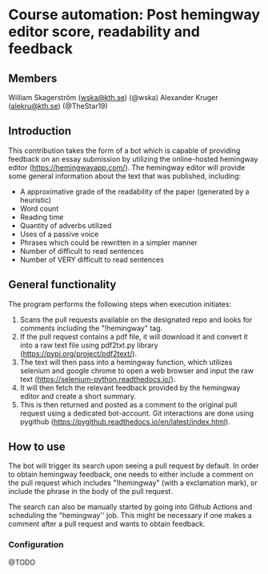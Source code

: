 # Course automation: Post hemingway editor score, readability and feedback

## Members

William Skagerström (wska@kth.se) (@wska)
Alexander Kruger (alekru@kth.se) (@TheStar19)
## Introduction

This contribution takes the form of a bot which is capable of providing feedback on an essay submission by utilizing the online-hosted hemingway editor (https://hemingwayapp.com/). The hemingway editor will provide some general information about the text that was published, including:
* A approximative grade of the readability of the paper (generated by a heuristic)
* Word count
* Reading time
* Quantity of adverbs utilized
* Uses of a passive voice
* Phrases which could be rewritten in a simpler manner
* Number of difficult to read sentences
* Number of VERY difficult to read sentences

## General functionality
The program performs the following steps when execution initiates:
1. Scans the pull requests available on the designated repo and looks for comments including the "!hemingway" tag.
2. If the pull request contains a pdf file, it will download it and convert it into a raw text file using pdf2txt.py library (https://pypi.org/project/pdf2text/). 
3. The text will then pass into a hemingway function, which utilizes selenium and google chrome to open a web browser and input the raw text (https://selenium-python.readthedocs.io/).
4. It will then fetch the relevant feedback provided by the hemingway editor and create a short summary.
5. This is then returned and posted as a comment to the original pull request using a dedicated bot-account. Git interactions are done using pygithub (https://pygithub.readthedocs.io/en/latest/index.html).

## How to use
The bot will trigger its search upon seeing a pull request by default. In order to obtain hemingway feedback, one needs to either include a comment on the pull request which includes "!hemingway" (with a exclamation mark), or include the phrase in the body of the pull request.

The search can also be manually started by going into Github Actions and scheduling the "hemingway'' job. This might be necessary if one makes a comment after a pull request and wants to obtain feedback.

### Configuration
@TODO
